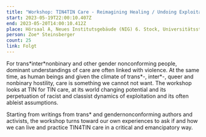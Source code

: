 ```yaml
---
title: "Workshop: TIN4TIN Care - Reimagining Healing / Undoing Exploitation?"
start: 2023-05-19T22:00:10.407Z
end: 2023-05-20T14:00:10.412Z
place: Hörsaal A, Neues Institutsgebäude (NIG) 6. Stock, Universitätsstraße 7
person: Zoe* Steinsberger
count: 25
link: Folgt
---
```

For trans\*inter\*nonbinary and other gender nonconforming people, dominant understandings of care are often linked with violence. At the same time, as human beings and given the climate of trans\*-, inter\*-, queer and nonbinary hostility, care is something we cannot not want. The workshop looks at TIN for TIN care, at its world changing potential and its perpetuation of racist and classist dynamics of exploitation and its often ableist assumptions.

Starting from writings from trans* and gendernonconforming authors and activists, the workshop turns toward our own experiences to ask if and how we can live and practice TIN4TIN care in a critical and emancipatory way.